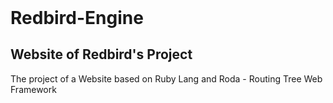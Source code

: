 <!DOCTYPE html>
<head>

</head>
  <meta charset ="UTF-8">
  <title>Red Bird</title>
 </head>

   <header>



   </header>


   <h1>Redbird-Engine</h1>
   <h2>Website of Redbird's Project</h2>
   <p>The project of a Website based on Ruby Lang and Roda - Routing Tree Web Framework</P>  
    

   <body>
